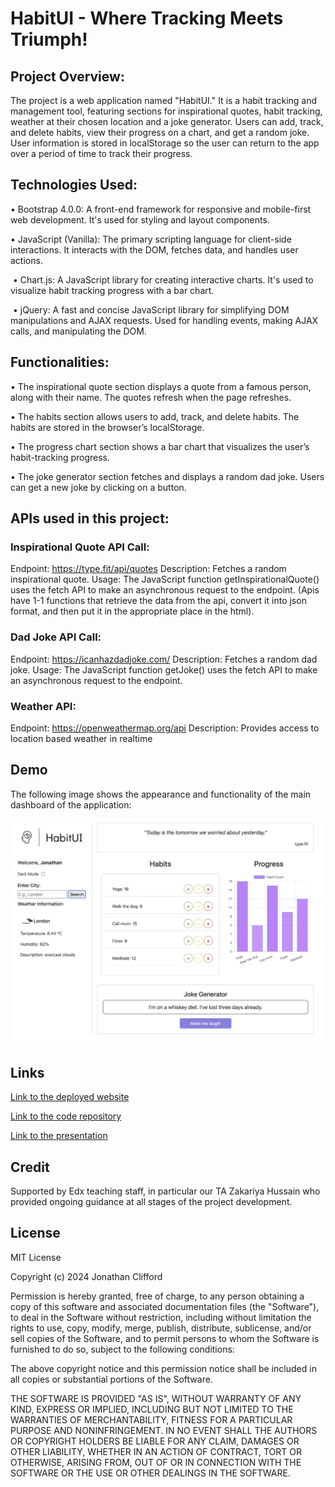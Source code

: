 # HabitUI - Where Tracking Meets Triumph!

## Project Overview:

The project is a web application named "HabitUI." It is a habit tracking and management tool, featuring sections for inspirational quotes, habit tracking, weather at their chosen location and a joke generator. Users can add, track, and delete habits, view their progress on a chart, and get a random joke. User information is stored in localStorage so the user can return to the app over a period of time to track their progress.

## Technologies Used:

​• Bootstrap 4.0.0: A front-end framework for responsive and mobile-first web development. It's used for styling and layout components.
​

• JavaScript (Vanilla): The primary scripting language for client-side interactions. It interacts with the DOM, fetches data, and handles user actions.

​
• Chart.js: A JavaScript library for creating interactive charts. It's used to visualize habit tracking progress with a bar chart.

​
• jQuery: A fast and concise JavaScript library for simplifying DOM manipulations and AJAX requests. Used for handling events, making AJAX calls, and manipulating the DOM.

## Functionalities:

​• The inspirational quote section displays a quote from a famous person, along with their name. The quotes refresh when the page refreshes.​

​• ​The habits section allows users to add, track, and delete habits. The habits are stored in the browser’s localStorage.​

​​• The progress chart section shows a bar chart that visualizes the user’s habit-tracking progress.​

​• The joke generator section fetches and displays a random dad joke. Users can get a new joke by clicking on a button.

## APIs used in this project:

### Inspirational Quote API Call:
Endpoint: https://type.fit/api/quotes
Description: Fetches a random inspirational quote.
Usage: The JavaScript function getInspirationalQuote() uses the fetch API to make an asynchronous request to the endpoint.
(Apis have 1-1 functions that retrieve the data from the api, convert it into json format, and then put it in the appropriate place in the html).

### Dad Joke API Call:
Endpoint: https://icanhazdadjoke.com/
Description: Fetches a random dad joke.
Usage: The JavaScript function getJoke() uses the fetch API to make an asynchronous request to the endpoint.

### Weather API:
Endpoint: https://openweathermap.org/api
Description: Provides access to location based weather in realtime

## Demo

The following image shows the appearance and functionality of the main dashboard of the application:

![HabitUI Demo](./assets/images/HabitUI-Demo.png)

## Links

[Link to the deployed website](https://jonnoclifford.github.io/habitui/)

[Link to the code repository](https://github.com/jonnoclifford/habitui) 

[Link to the presentation](https://onedrive.live.com/edit?id=7FA49A8B13F55D5B!945&resid=7FA49A8B13F55D5B!945&ithint=file%2cpptx&authkey=!AC0TYnb_3Ed84go&wdo=2&cid=7fa49a8b13f55d5b)

## Credit

Supported by Edx teaching staff, in particular our TA Zakariya Hussain who provided ongoing guidance at all stages of the project development.

## License

MIT License

Copyright (c) 2024 Jonathan Clifford

Permission is hereby granted, free of charge, to any person obtaining a copy
of this software and associated documentation files (the "Software"), to deal
in the Software without restriction, including without limitation the rights
to use, copy, modify, merge, publish, distribute, sublicense, and/or sell
copies of the Software, and to permit persons to whom the Software is
furnished to do so, subject to the following conditions:

The above copyright notice and this permission notice shall be included in all
copies or substantial portions of the Software.

THE SOFTWARE IS PROVIDED "AS IS", WITHOUT WARRANTY OF ANY KIND, EXPRESS OR
IMPLIED, INCLUDING BUT NOT LIMITED TO THE WARRANTIES OF MERCHANTABILITY,
FITNESS FOR A PARTICULAR PURPOSE AND NONINFRINGEMENT. IN NO EVENT SHALL THE
AUTHORS OR COPYRIGHT HOLDERS BE LIABLE FOR ANY CLAIM, DAMAGES OR OTHER
LIABILITY, WHETHER IN AN ACTION OF CONTRACT, TORT OR OTHERWISE, ARISING FROM,
OUT OF OR IN CONNECTION WITH THE SOFTWARE OR THE USE OR OTHER DEALINGS IN THE
SOFTWARE.
